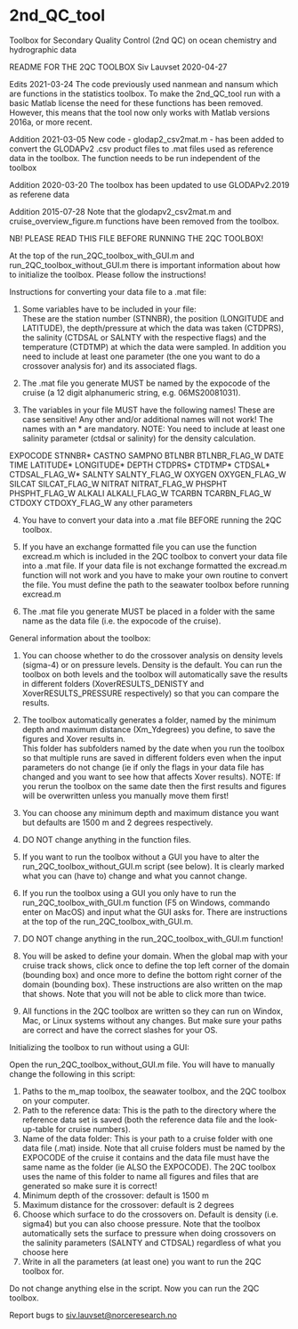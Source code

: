 # 2nd_QC_tool
Toolbox for Secondary Quality Control (2nd QC) on ocean chemistry and hydrographic data

README FOR THE 2QC TOOLBOX
Siv Lauvset
2020-04-27

Edits 2021-03-24
The code previously used nanmean and nansum which are functions in the statistics toolbox. To make the 2nd_QC_tool run with a basic Matlab license the need for these functions has been removed. However, this means that the tool now only works with Matlab versions 2016a, or more recent.

Addition 2021-03-05
New code - glodap2_csv2mat.m - has been added to convert the GLODAPv2 .csv product files to .mat files used as reference data in the toolbox.
The function needs to be run independent of the toolbox

Addition 2020-03-20
The toolbox has been updated to use GLODAPv2.2019 as referene data

Addition 2015-07-28
Note that the glodapv2_csv2mat.m and cruise_overview_figure.m functions have been removed from the toolbox.


NB! PLEASE READ THIS FILE BEFORE RUNNING THE 2QC TOOLBOX!

At the top of the run_2QC_toolbox_with_GUI.m and run_2QC_toolbox_without_GUI.m there is important information about how to initialize the toolbox. 
Please follow the instructions!


Instructions for converting your data file to a .mat file:

1) Some variables have to be included in your file:  
	These are the station number (STNNBR), the position (LONGITUDE and LATITUDE), the depth/pressure at which the data was taken (CTDPRS),
	the salinity (CTDSAL or SALNTY with the respective flags) and the temperature (CTDTMP) at which the data were sampled.
	In addition you need to include at least one parameter (the one you want to do a crossover analysis for) and its associated flags.

2) The .mat file you generate MUST be named by the expocode of the cruise (a 12 digit alphanumeric string, e.g. 06MS20081031).

3) The  variables in your file MUST have the following names!  These are case sensitive!  Any other and/or additional names will not work!
The names with an * are mandatory.  NOTE: You need to include at least one salinity parameter (ctdsal or salinity) for the density calculation.

EXPOCODE
STNNBR*
CASTNO
SAMPNO
BTLNBR
BTLNBR_FLAG_W
DATE
TIME
LATITUDE*
LONGITUDE*
DEPTH
CTDPRS*
CTDTMP*
CTDSAL*
CTDSAL_FLAG_W*
SALNTY
SALNTY_FLAG_W
OXYGEN 
OXYGEN_FLAG_W
SILCAT 
SILCAT_FLAG_W
NITRAT
NITRAT_FLAG_W
PHSPHT
PHSPHT_FLAG_W
ALKALI
ALKALI_FLAG_W
TCARBN
TCARBN_FLAG_W
CTDOXY
CTDOXY_FLAG_W
any other parameters

4) You have to convert your data into a .mat file BEFORE running the 2QC toolbox.

5) If you have an exchange formatted file you can use the function excread.m which is included in the 2QC toolbox to convert your data file into a .mat file.  If your data file
is not exchange formatted the excread.m function will not work and you have to make your own routine to convert the file.  You must define the path to the seawater toolbox
before running excread.m

6) The .mat file you generate MUST be placed in a folder with the same name as the data file (i.e. the expocode of the cruise).



General information about the toolbox:

1) You can choose whether to do the crossover analysis on density levels (sigma-4) or on pressure levels.  Density is the default.
You can run the toolbox on both levels and the toolbox will automatically save the results in different folders (XoverRESULTS_DENISTY and XoverRESULTS_PRESSURE 
respectively) so that you can compare the results.

2) The toolbox automatically generates a folder, named by the minimum depth and maximum distance (Xm_Ydegrees) you define, to save the figures and Xover results in.  
This folder has subfolders named by the date when you run the toolbox so that multiple runs are saved in different folders even when the input parameters do not change 
(ie if only the flags in your data file has changed and you want to see how that affects Xover results).  NOTE:  If you rerun the toolbox on the same date then the first
results and figures will be overwritten unless you manually move them first!

3) You can choose any minimum depth and maximum distance you want but defaults are 1500 m and 2 degrees respectively.

4) DO NOT change anything in the function files. 

5) If you want to run the toolbox without a GUI you have to alter the run_2QC_toolbox_without_GUI.m script (see below).  It is clearly marked what you can (have to) change and what you cannot
change.

6) If you run the toolbox using a GUI you only have to run the run_2QC_toolbox_with_GUI.m function (F5 on Windows, commando enter on MacOS) and input what the GUI asks for.
There are instructions at the top of the run_2QC_toolbox_with_GUI.m.

7) DO NOT change anything in the run_2QC_toolbox_with_GUI.m function!

8) You will be asked to define your domain.  When the global map with your cruise track shows, click once to define the top left corner of the domain (bounding box) and once 
more to define the bottom right corner of the domain (bounding box).  These instructions are also written on the map that shows.  Note that you will not be able to click more
than twice.

9) All functions in the 2QC toolbox are written so they can run on Windox, Mac, or Linux systems without any changes.  But make sure your paths are correct and have the 
correct slashes for your OS.



Initializing the toolbox to run without using a GUI:

Open the run_2QC_toolbox_without_GUI.m file.  You will have to manually change the following in this script:

1) Paths to the m_map toolbox, the seawater toolbox, and the 2QC toolbox on your computer.
2) Path to the reference data: This is the path to the directory where the reference data set is saved (both the reference data file and the look-up-table for cruise numbers).
3) Name of the data folder: This is your path to a cruise folder with one data file (.mat) inside. Note that all cruise folders must be named by the EXPOCODE of the cruise 
it contains and the data file must have the same name as the folder (ie ALSO the EXPOCODE).  The 2QC toolbox uses the name of this folder to name all figures and files that
are generated so make sure it is correct!
4) Minimum depth of the crossover: default is 1500 m
5) Maximum distance for the crossover: default is 2 degrees
6) Choose which surface to do the crossovers on.  Default is density (i.e. sigma4) but you can also choose pressure.  Note that the toolbox automatically sets the surface 
to pressure when doing crossovers on the salinity parameters (SALNTY and CTDSAL) regardless of what you choose here
7) Write in all the parameters (at least one) you want to run the 2QC toolbox for.

Do not change anything else in the script.  Now you can run the 2QC toolbox.





Report bugs to siv.lauvset@norceresearch.no

